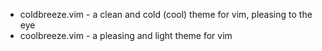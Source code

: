 * coldbreeze.vim - a clean and cold (cool) theme for vim, pleasing to the
eye
* coolbreeze.vim - a pleasing and light theme for vim
